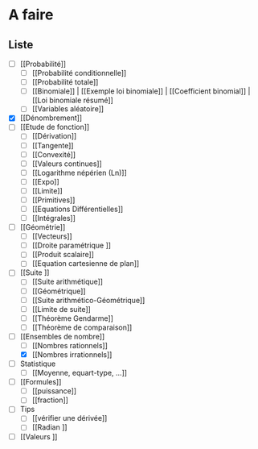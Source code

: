 # A faire
## Liste
- [ ] [[Probabilité]]
	- [ ] [[Probabilité conditionnelle]]
	- [ ] [[Probabilité totale]]
	- [ ] [[Binomiale]] | [[Exemple loi binomiale]] | [[Coefficient binomial]] | [[Loi binomiale résumé]]
	- [ ] [[Variables aléatoire]]
- [x] [[Dénombrement]]
- [ ] [[Etude de fonction]]
	- [ ] [[Dérivation]]
	- [ ] [[Tangente]]
	- [ ] [[Convexité]]
	- [ ] [[Valeurs continues]]
	- [ ] [[Logarithme népérien (Ln)]]
	- [ ] [[Expo]]
	- [ ] [[Limite]]
	- [ ] [[Primitives]]
	- [ ] [[Equations Différentielles]]
	- [ ] [[Intégrales]]
- [ ] [[Géométrie]]
	- [ ] [[Vecteurs]]
	- [ ] [[Droite paramétrique ]]
	- [ ] [[Produit scalaire]]
	- [ ] [[Equation cartesienne de plan]]
- [ ] [[Suite ]]
	- [ ] [[Suite arithmétique]]
	- [ ] [[Géométrique]]
	- [ ] [[Suite arithmético-Géométrique]]
	- [ ] [[Limite de suite]]
	- [ ] [[Théorème Gendarme]]
	- [ ] [[Théorème de comparaison]]
- [ ] [[Ensembles de nombre]]
	- [ ] [[Nombres rationnels]]
	- [x] [[Nombres irrationnels]]
- [ ] Statistique
	- [ ] [[Moyenne, equart-type, ...]]
- [ ] [[Formules]]
	- [ ] [[puissance]]
	- [ ] [[fraction]]
- [ ] Tips 
	- [ ] [[vérifier une dérivée]]
	- [ ] [[Radian ]]
- [ ] [[Valeurs ]]